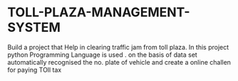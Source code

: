 # TOLL-PLAZA-MANAGEMENT-SYSTEM
Build a project that Help in clearing traffic jam from toll plaza. In this project python Programming Language is used . on the basis of data set automatically recognised the no. plate of vehicle and create a online challen for paying TOll tax

